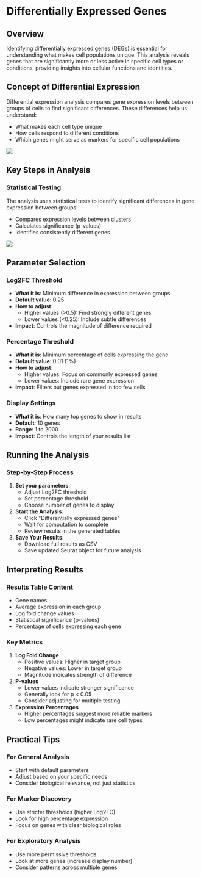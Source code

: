 # Differentially Expressed Genes

## Overview
Identifying differentially expressed genes (DEGs) is essential for understanding what makes cell populations unique. This analysis reveals genes that are significantly more or less active in specific cell types or conditions, providing insights into cellular functions and identities.

## Concept of Differential Expression
Differential expression analysis compares gene expression levels between groups of cells to find significant differences. These differences help us understand:
- What makes each cell type unique
- How cells respond to different conditions
- Which genes might serve as markers for specific cell populations

![](../_static/images/differentialy_expressed_1_merge.png)

## Key Steps in Analysis

### Statistical Testing
The analysis uses statistical tests to identify significant differences in gene expression between groups:
- Compares expression levels between clusters
- Calculates significance (p-values)
- Identifies consistently different genes

![](../_static/images/differentialy_expressed_1_merge.png)

## Parameter Selection

### Log2FC Threshold
- **What it is**: Minimum difference in expression between groups
- **Default value**: 0.25
- **How to adjust**:
  * Higher values (>0.5): Find strongly different genes
  * Lower values (<0.25): Include subtle differences
- **Impact**: Controls the magnitude of difference required

### Percentage Threshold
- **What it is**: Minimum percentage of cells expressing the gene
- **Default value**: 0.01 (1%)
- **How to adjust**:
  * Higher values: Focus on commonly expressed genes
  * Lower values: Include rare gene expression
- **Impact**: Filters out genes expressed in too few cells

### Display Settings
- **What it is**: How many top genes to show in results
- **Default**: 10 genes
- **Range**: 1 to 2000
- **Impact**: Controls the length of your results list

## Running the Analysis

### Step-by-Step Process
1. **Set your parameters**:
   - Adjust Log2FC threshold
   - Set percentage threshold
   - Choose number of genes to display
2. **Start the Analysis**:
   - Click "Differentially expressed genes"
   - Wait for computation to complete
   - Review results in the generated tables
3. **Save Your Results**:
   - Download full results as CSV
   - Save updated Seurat object for future analysis

## Interpreting Results

### Results Table Content
- Gene names
- Average expression in each group
- Log fold change values
- Statistical significance (p-values)
- Percentage of cells expressing each gene

### Key Metrics
1. **Log Fold Change**
   - Positive values: Higher in target group
   - Negative values: Lower in target group
   - Magnitude indicates strength of difference
2. **P-values**
   - Lower values indicate stronger significance
   - Generally look for p < 0.05
   - Consider adjusting for multiple testing
3. **Expression Percentages**
   - Higher percentages suggest more reliable markers
   - Low percentages might indicate rare cell types

## Practical Tips

### For General Analysis
- Start with default parameters
- Adjust based on your specific needs
- Consider biological relevance, not just statistics

### For Marker Discovery
- Use stricter thresholds (higher Log2FC)
- Look for high percentage expression
- Focus on genes with clear biological roles

### For Exploratory Analysis
- Use more permissive thresholds
- Look at more genes (increase display number)
- Consider patterns across multiple genes